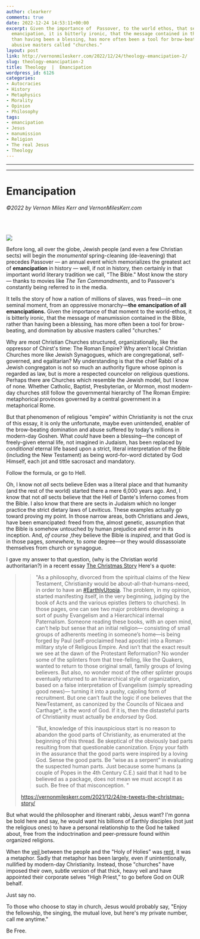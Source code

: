 ```yaml
---
author: clearkerr
comments: true
date: 2022-12-24 14:53:11+00:00
excerpt: Given the importance of  Passover, to the world ethos, that seminal moment  of
  emancipation, it is bitterly ironic, that the message contained in the Bible, rather
  than having been a blessing, has more often been a tool for brow-beating, and domination  by
  abusive masters called "churches."
layout: post
link: http://vernonmileskerr.com/2022/12/24/theology-emancipation-2/
slug: theology-emancipation-2
title: Theology  |  Emancipation
wordpress_id: 6126
categories:
- Autocracies
- History
- Metaphysics
- Morality
- Opinion
- Philosophy
tags:
- emancipation
- Jesus
- manumission
- Religion
- The real Jesus
- Theology
---
```










* * *

* * *




# Emancipation




###### ©2022 by Vernon Miles Kerr and VernonMilesKerr.com




 




![](https://vernonmileskerr.files.wordpress.com/2022/02/familyseder.png?w=900)





Before long, all over the globe, Jewish people (and even a few Christian sects) will begin the _monumental_ spring-cleaning (de-leavening) that precedes Passover — an annual event which memorializes the greatest act of **emancipation** in history — well, if not in history, then certainly in that important world literary tradition we call, "The Bible."   Most know the story — thanks to movies like _The Ten Commandments_, and to Passover's constantly being referred to in the media. 







It tells the story of how a nation of millions of slaves, was freed—in one seminal moment, from an oppressive monarchy—**the** **emancipation of all emancipations.**  Given the importance of that moment  to the world-ethos, it is bitterly ironic, that the message of manumission contained in the Bible, rather than having been a blessing, has more often been a tool for brow-beating, and domination  by abusive masters called "churches." 







Why are most Christian Churches structured, organizationally, like the oppressor of Chirst's time: The Roman Empire? Why aren't local Christian  Churches more like Jewish Synagogues, which are congregational, self-governed, and egalitarian?  My understanding is that the chief Rabbi of a Jewish congregaton is not so much an authority figure whose opinon is regarded as law, but is more a respected councelor on religious questions.  Perhaps there are Churches which resemble the Jewish model, but I know of none.  Whether Catholic, Baptist, Presbyterian, or Mormon, most modern-day churches still follow the governmental hierarchy of The Roman Empire: metaphorical provinces governed by a central government in a metaphorical Rome. 







But that phenomenon of religious "empire" within Christianity is not the crux of this essay, it is only the unfortunate, maybe even unintended, enabler of the brow-beating domination and abuse suffered by today's millions in modern-day Goshen.  What _could_ have been a blessing—the concept of freely-given eternal life, not imagined in Judaism, has been replaced by _conditional_ eternal life based upon a strict, literal interpretation of the Bible (including the New Testament) as being word-for-word dictated by God Himself, each jot and tittle sacrosact and mandatory.  







Follow the formula, or go to Hell.







Oh, I know not _all_ sects believe Eden was a literal place and that humanity (and the rest of the world)  started there a mere 6,000 years ago.  And, I know that not _all_ sects believe that the Hell of Dante's Inferno comes from the Bible.  I also know that there are sects in Judaism which no longer practice the strict dietary laws of Leviticus.  These examples actually go toward proving my point.  In those narrow areas, both Christians and Jews, have been emancipated:  freed from the, almost genetic, assumption that the Bible is somehow untouched by human prejudice and error in its inception.  And, _of course_ ,they believe the Bible is _inspired_, and that God is in those pages, _somewhere_, to _some_ degree—or they would dissassoiate themselves from church or synagogue.







I gave my answer to that question, (why is the Christian world authoritarian?) in a recent essay  [The Christmas Story](https://vernonmileskerr.com/2021/12/24/re-tweets-the-christmas-story/)  Here's a quote:







<blockquote>

> 
> "As a philosophy, divorced from the spiritual claims of the New Testament, Christianity would be about-all-that-humans-need, in order to have an [#EarthlyUtopia](https://twitter.com/hashtag/EarthlyUtopia?src=hashtag_click). The problem, in my opinion, started manifesting itself, in the very beginning, judging by the book of Acts and the various epistles (letters to churches). In those pages, one can see two major problems developing: a sort of pushy Evangelism and a Hierarchical internal Paternalism. Someone reading these books, with an open mind, can’t help but sense that an initial religion— consisting of small groups of adherents meeting in someone’s home—is being forged by Paul (self-proclaimed head apostle) into a Roman-military style of Religious Empire. And isn’t that the exact result we see at the dawn of the Protestant Reformation? No wonder some of the splinters from that tree-felling, like the Quakers, wanted to return to those original small, family groups of loving believers. But also, no wonder most of the other splinter groups eventually returned to an hierarchical style of organization, based on a false interpretation of Evangelism (simply spreading good news)— turning it into a pushy, cajoling form of recruitment. But one can’t fault the logic if one believes that the NewTestament, as canonized by the Councils of Nicaea and Carthage*, is the word of God. If it is, then the distasteful parts of Christianity must actually be _endorsed_ by God.
> 
> 




> 
> "But, knowledge of this inauspicious start is no reason to abandon the good parts of Christianity, as enumerated at the beginning of this thread. Be skeptical of the obviously bad parts resulting from that questionable canonization. Enjoy your faith in the assurance that the good parts were inspired by a loving God. Sense the good parts. Be “wise as a serpent” in evaluating the suspected human parts. Just because some humans (a couple of Popes in the 4th Century C.E.) said that it had to be believed as a package, does not mean we must accept it as such. Be free of that misconception. "
> 
> 
https://vernonmileskerr.com/2021/12/24/re-tweets-the-christmas-story/</blockquote>







But what would the philosopher and itinerant rabbi, Jesus want?  I'm gonna be bold here and say, he would want his billions of Earthly disciples (not just the religious ones) to have a personal relationship to the God he talked about, free from the indoctrination and peer-pressure found within organized religions.







When the [veil ](https://biblia.com/bible/nasb95/exodus/26/31-33)between the people and the "Holy of Holies" was [rent](https://www.biblegateway.com/passage/?search=Matthew%2027%3A51-53&version=KJV), it was a metaphor.  Sadly that metaphor has been largely, even if unintentionally,  nullified by modern-day Christianity.  Instead, those "churches" have imposed their own, subtle version of that thick, heavy veil and have appointed their corporate selves "High Priest,"  to go before God on OUR behalf.  







Just say no.







To those who choose to stay in church, Jesus would probably say, "Enjoy the fellowship, the singing, the mutual love, but here's my private number, call me anytime."







Be Free.















